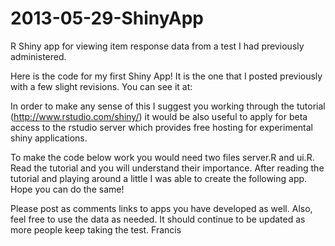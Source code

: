 2013-05-29-ShinyApp
===================

R Shiny app for viewing item response data from a test I had previously administered.

Here is the code for my first Shiny App! It is the one that I posted previously with a few slight revisions. You can see it at:

In order to make any sense of this I suggest you working through the tutorial (http://www.rstudio.com/shiny/) it would be also useful to apply for beta access to the rstudio server which provides free hosting for experimental shiny applications.

To make the code below work you would need two files server.R and ui.R.  Read the tutorial and you will understand their importance.  After reading the tutorial and playing around a little I was able to create the following app.  Hope you can do the same!

Please post as comments links to apps you have developed as well.  Also, feel free to use the data as needed.  It should continue to be updated as more people keep taking the test.
Francis
